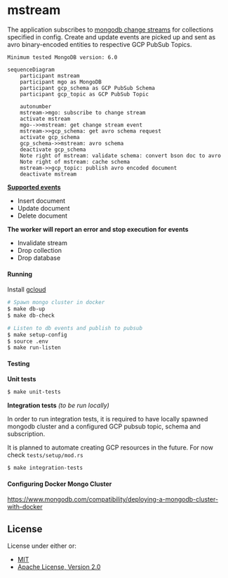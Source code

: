 mstream
===

The application subscribes to [mongodb change streams](https://www.mongodb.com/docs/manual/changeStreams/) for collections specified in config.
Create and update events are picked up and sent as avro binary-encoded entities to respective GCP PubSub Topics.

`Minimum tested MongoDB version: 6.0`


```mermaid
sequenceDiagram
    participant mstream
    participant mgo as MongoDB
    participant gcp_schema as GCP PubSub Schema
    participant gcp_topic as GCP PubSub Topic

    autonumber
    mstream->mgo: subscribe to change stream
    activate mstream
    mgo-->>mstream: get change stream event
    mstream->>gcp_schema: get avro schema request
    activate gcp_schema
    gcp_schema->>mstream: avro schema
    deactivate gcp_schema
    Note right of mstream: validate schema: convert bson doc to avro
    Note right of mstream: cache schema
    mstream->>gcp_topic: publish avro encoded document
    deactivate mstream
```

**[Supported events](https://www.mongodb.com/docs/v6.0/reference/change-events/)**
* Insert document
* Update document
* Delete document

**The worker will report an error and stop execution for events**
* Invalidate stream
* Drop collection
* Drop database


#### Running

Install [gcloud](https://cloud.google.com/sdk/docs/install)

```sh
# Spawn mongo cluster in docker
$ make db-up
$ make db-check

# Listen to db events and publish to pubsub
$ make setup-config
$ source .env
$ make run-listen
```

#### Testing

**Unit tests**

```sh
$ make unit-tests
```

**Integration tests** _(to be run locally)_

In order to run integration tests, it is required to have locally spawned mongodb cluster
and a configured GCP pubsub topic, schema and subscription.

It is planned to automate creating GCP resources in the future. For now check `tests/setup/mod.rs`

```sh
$ make integration-tests
```

#### Configuring Docker Mongo Cluster
https://www.mongodb.com/compatibility/deploying-a-mongodb-cluster-with-docker

## License

License under either or:

* [MIT](LICENSE-MIT)
* [Apache License, Version 2.0](LICENSE-APACHE)
